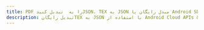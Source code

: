 ---title: PDF را به  تبدیل کنیدJSON، TEX به JSON مبدل رایگان یا Android SDKdescription: تبدیل رایگانTEX به JSON با استفاده از Android Cloud APIs & SDK همچنین اسناد PDF را در Cloud ایجاد، ویرایش و رندر کنید.---